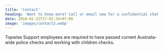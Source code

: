 ```yaml
---
title: 'Contact'
heading: 'Want to know more? Call or email now for a confidential chat'
date: 2018-02-22T17:01:34+07:00
image: 'images/contact2.webp'
---
```


Topwise Support employees are required to have passed current Australia-wide police checks and working with children checks.
